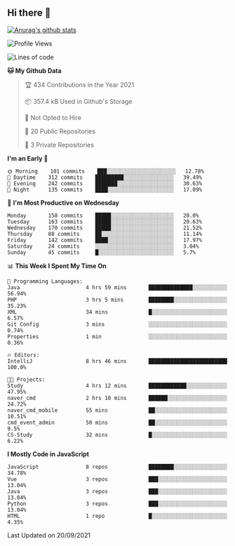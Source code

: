 ## Hi there 👋

[![Anurag's github stats](https://github-readme-stats.vercel.app/api?username=Songwonseok)](https://github.com/anuraghazra/github-readme-stats)



<!--START_SECTION:waka-->
![Profile Views](http://img.shields.io/badge/Profile%20Views-0-blue)

![Lines of code](https://img.shields.io/badge/From%20Hello%20World%20I%27ve%20Written-2.9%20million%20lines%20of%20code-blue)

**🐱 My Github Data** 

> 🏆 434 Contributions in the Year 2021
 > 
> 📦 357.4 kB Used in Github's Storage 
 > 
> 🚫 Not Opted to Hire
 > 
> 📜 20 Public Repositories 
 > 
> 🔑 3 Private Repositories  
 > 
**I'm an Early 🐤** 

```text
🌞 Morning    101 commits    ███░░░░░░░░░░░░░░░░░░░░░░   12.78% 
🌆 Daytime    312 commits    █████████░░░░░░░░░░░░░░░░   39.49% 
🌃 Evening    242 commits    ███████░░░░░░░░░░░░░░░░░░   30.63% 
🌙 Night      135 commits    ████░░░░░░░░░░░░░░░░░░░░░   17.09%

```
📅 **I'm Most Productive on Wednesday** 

```text
Monday       158 commits    █████░░░░░░░░░░░░░░░░░░░░   20.0% 
Tuesday      163 commits    █████░░░░░░░░░░░░░░░░░░░░   20.63% 
Wednesday    170 commits    █████░░░░░░░░░░░░░░░░░░░░   21.52% 
Thursday     88 commits     ██░░░░░░░░░░░░░░░░░░░░░░░   11.14% 
Friday       142 commits    ████░░░░░░░░░░░░░░░░░░░░░   17.97% 
Saturday     24 commits     ░░░░░░░░░░░░░░░░░░░░░░░░░   3.04% 
Sunday       45 commits     █░░░░░░░░░░░░░░░░░░░░░░░░   5.7%

```


📊 **This Week I Spent My Time On** 

```text
💬 Programming Languages: 
Java                     4 hrs 59 mins       ██████████████░░░░░░░░░░░   56.94% 
PHP                      3 hrs 5 mins        ████████░░░░░░░░░░░░░░░░░   35.23% 
XML                      34 mins             █░░░░░░░░░░░░░░░░░░░░░░░░   6.57% 
Git Config               3 mins              ░░░░░░░░░░░░░░░░░░░░░░░░░   0.74% 
Properties               1 min               ░░░░░░░░░░░░░░░░░░░░░░░░░   0.36%

🔥 Editors: 
IntelliJ                 8 hrs 46 mins       █████████████████████████   100.0%

🐱‍💻 Projects: 
Study                    4 hrs 12 mins       ████████████░░░░░░░░░░░░░   47.95% 
naver_cmd                2 hrs 10 mins       ██████░░░░░░░░░░░░░░░░░░░   24.72% 
naver_cmd_mobile         55 mins             ██░░░░░░░░░░░░░░░░░░░░░░░   10.51% 
cmd_event_admin          50 mins             ██░░░░░░░░░░░░░░░░░░░░░░░   9.5% 
CS-Study                 32 mins             █░░░░░░░░░░░░░░░░░░░░░░░░   6.22%

```

**I Mostly Code in JavaScript** 

```text
JavaScript               8 repos             ████████░░░░░░░░░░░░░░░░░   34.78% 
Vue                      3 repos             ███░░░░░░░░░░░░░░░░░░░░░░   13.04% 
Java                     3 repos             ███░░░░░░░░░░░░░░░░░░░░░░   13.04% 
Python                   3 repos             ███░░░░░░░░░░░░░░░░░░░░░░   13.04% 
HTML                     1 repo              █░░░░░░░░░░░░░░░░░░░░░░░░   4.35%

```



 Last Updated on 20/09/2021
<!--END_SECTION:waka-->
